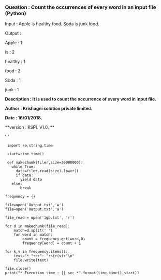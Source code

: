 ### Queation : Count the occurrences of every word in an input file (Python) 

Input       : Apple is healthy food. Soda is junk food.

Output      : 

Apple       : 1  

is          : 2

healthy     : 1 

food        : 2

Soda        : 1

junk        : 1

**Description : It is used to count the occurrence of every word in input file.**

**Author      : Krishagni solution private limited.**

**Date        : 16/01/2018.**

**version : KSPL V1.0. **
              
           
   '''
   
   
     import re,string,time

     start=time.time()

     def makechunk(filer,size=30000000):
       while True:
         data=filer.read(size).lower()
         if data:
           yield data
       else:
           break
       
    frequency = {}

    file=open('Output.txt','w')
    file=open('Output.txt','a')

    file_read = open('1gb.txt', 'r')

    for d in makechunk(file_read):
        match=d.split(' ')
        for word in match:
            count = frequency.get(word,0)
            frequency[word] = count + 1
   
    for k,v in frequency.items():
        text="* "+k+": "+str(v)+"\n"
        file.write(text)
   
    file.close()
    print("* Execution time : {} sec *".format(time.time()-start))
     
